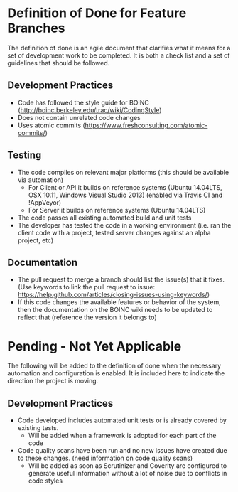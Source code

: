 # Definition of Done for Feature Branches
The definition of done is an agile document that clarifies what it means for a set of development work to be completed.  It is both a check list and a set of guidelines that should be followed.

## Development Practices
- Code has followed the style guide for BOINC (http://boinc.berkeley.edu/trac/wiki/CodingStyle)
- Does not contain unrelated code changes
- Uses atomic commits (https://www.freshconsulting.com/atomic-commits/)

## Testing
- The code compiles on relevant major platforms (this should be available via automation)
  - For Client or API it builds on reference systems (Ubuntu 14.04LTS, OSX 10.11, Windows Visual Studio 2013) (enabled via Travis CI and !AppVeyor)
  - For Server it builds on reference systems (Ubuntu 14.04LTS)
- The code passes all existing automated build and unit tests
- The developer has tested the code in a working environment (i.e. ran the client code with a project, tested server changes against an alpha project, etc)

## Documentation
- The pull request to merge a branch should list the issue(s) that it fixes.  (Use keywords to link the pull request to issue: https://help.github.com/articles/closing-issues-using-keywords/)
- If this code changes the available features or behavior of the system, then the documentation on the BOINC wiki needs to be updated to reflect that (reference the version it belongs to)

# Pending - Not Yet Applicable
The following will be added to the definition of done when the necessary automation and configuration is enabled.  It is included here to indicate the direction the project is moving.

## Development Practices
- Code developed includes automated unit tests or is already covered by existing tests.
  - Will be added when a framework is adopted for each part of the code
- Code quality scans have been run and no new issues have created due to these changes.  (need information on code quality scans)
  - Will be added as soon as Scrutinizer and Coverity are configured to generate useful information without a lot of noise due to conflicts in code styles
